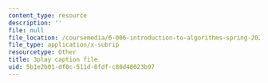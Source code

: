```yaml
---
content_type: resource
description: ''
file: null
file_location: /coursemedia/6-006-introduction-to-algorithms-spring-2020/5b1e2b01df0c511d8fdfc80d48023b97_NSHizBK9JD8.vtt
file_type: application/x-subrip
resourcetype: Other
title: 3play caption file
uid: 5b1e2b01-df0c-511d-8fdf-c80d48023b97
---
```

